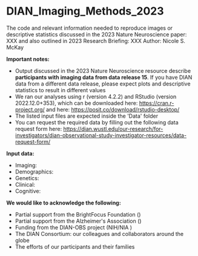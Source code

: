 # DIAN_Imaging_Methods_2023
The code and relevant information needed to reproduce images or descriptive statistics discussed in the 2023 Nature Neuroscience paper: XXX and also outlined in 2023 Research Briefing: XXX
Author: Nicole S. McKay 

<b>Important notes:</b>
* Output discussed in the 2023 Nature Neuroscience resource describe <b> participants with imaging data from data release 15</b>. If you have DIAN data from a different data release, please expect plots and descriptive statistics to result in different values 
* We ran our analyses using r (version 4.2.2) and RStudio (version 2022.12.0+353), which can be downloaded here: https://cran.r-project.org/ and here: https://posit.co/download/rstudio-desktop/
* The listed input files are expected inside the 'Data' folder 
* You can request the required data by filling out the following data request form here: https://dian.wustl.edu/our-research/for-investigators/dian-observational-study-investigator-resources/data-request-form/


<b> Input data:</b>
* Imaging: 
* Demographics:
* Genetics:
* Clinical: 
* Cognitive: 


<b>We would like to acknowledge the following:</b>
* Partial support from the BrightFocus Foundation ()
* Partial support from the Alzheimer's Association ()
* Funding from the DIAN-OBS project (NIH/NIA )
* The DIAN Consortium: our colleagues and collaborators around the globe
* The efforts of our participants and their families
